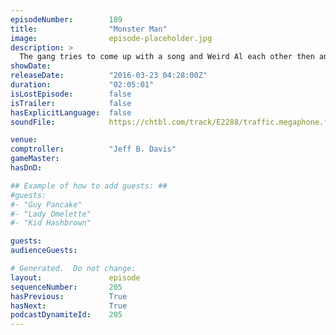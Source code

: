 ```yaml
---
episodeNumber:        189
title:                "Monster Man"
image:                episode-placeholder.jpg
description: >
  The gang tries to come up with a song and Weird Al each other then an instant Harmontown classic moment happens. Watch the video at harmontown.com! Become a member! Opening song by Babes. feat. Dan Harmon, Jeff Davis, Spencer Crittenden, Rob Schrab, A...
showDate:             
releaseDate:          "2016-03-23 04:28:00Z"
duration:             "02:05:01"
isLostEpisode:        false
isTrailer:            false
hasExplicitLanguage:  false
soundFile:            https://chtbl.com/track/E2288/traffic.megaphone.fm/STA8911442095.mp3?updated=1560380738

venue:                
comptroller:          "Jeff B. Davis"
gameMaster:           
hasDnD:               

## Example of how to add guests: ##
#guests:
#- "Guy Pancake"
#- "Lady Omelette"
#- "Kid Hashbrown"

guests:
audienceGuests:

# Generated.  Do not change:
layout:               episode
sequenceNumber:       205
hasPrevious:          True
hasNext:              True
podcastDynamiteId:    205
---
```


<!-- The episode description will be rendered here -->
<!-- Add your content below here -->

